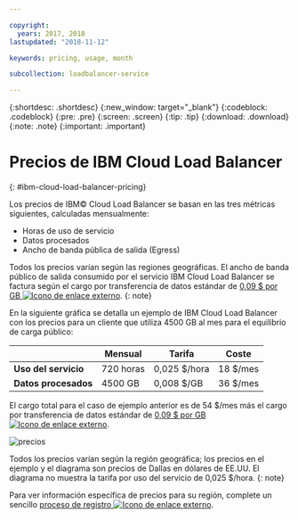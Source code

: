 ```yaml
---

copyright:
  years: 2017, 2018
lastupdated: "2018-11-12"

keywords: pricing, usage, month

subcollection: loadbalancer-service

---
```


{:shortdesc: .shortdesc}
{:new_window: target="_blank"}
{:codeblock: .codeblock}
{:pre: .pre}
{:screen: .screen}
{:tip: .tip}
{:download: .download}
{:note: .note}
{:important: .important}


# Precios de IBM Cloud Load Balancer
{: #ibm-cloud-load-balancer-pricing}

Los precios de IBM© Cloud Load Balancer se basan en las tres métricas siguientes, calculadas mensualmente:

* Horas de uso de servicio
* Datos procesados
* Ancho de banda pública de salida (Egress)

Todos los precios varían según las regiones geográficas. El ancho de banda público de salida consumido por el servicio IBM Cloud Load Balancer se factura según el cargo por transferencia de datos estándar de [0,09 $ por GB ![Icono de enlace externo](../../icons/launch-glyph.svg "Icono de enlace externo")](https://www.ibm.com/cloud/bandwidth).
{: note}

En la siguiente gráfica se detalla un ejemplo de IBM Cloud Load Balancer con los precios para un cliente que utiliza 4500 GB al mes para el equilibrio de carga público:

| | Mensual | Tarifa | Coste |
| ------------- | ------------- | ------------- | ------------- |
| **Uso del servicio** | 720 horas | 0,025 $/hora | 18 $/mes |
| **Datos procesados** | 4500 GB | 0,008 $/GB | 36 $/mes |

El cargo total para el caso de ejemplo anterior es de 54 $/mes más el cargo por transferencia de datos estándar de [0,09 $ por GB ![Icono de enlace externo](../../icons/launch-glyph.svg "Icono de enlace externo")](https://www.ibm.com/cloud/bandwidth).

![precios](./images/pricing.png)


Todos los precios varían según la región geográfica; los precios en el ejemplo y el diagrama son precios de Dallas en dólares de EE.UU. El diagrama no muestra la tarifa por uso del servicio de 0,025 $/hora.
{: note}

Para ver información específica de precios para su región, complete un sencillo [proceso de registro ![Icono de enlace externo](../../icons/launch-glyph.svg "Icono de enlace externo")](https://console.bluemix.net/catalog/infrastructure/load-balancer-group).

